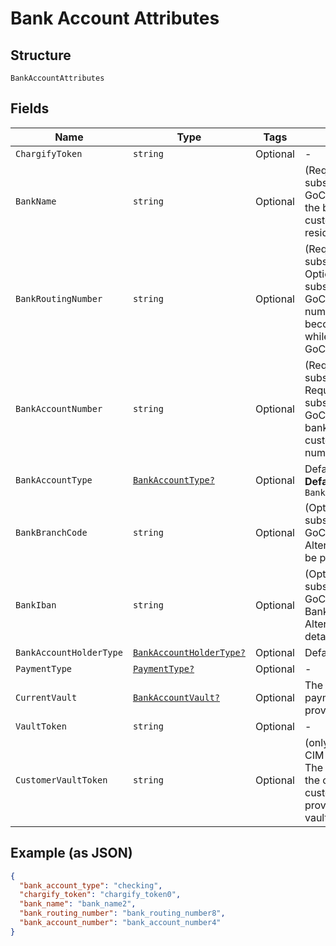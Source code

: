 
# Bank Account Attributes

## Structure

`BankAccountAttributes`

## Fields

| Name | Type | Tags | Description |
|  --- | --- | --- | --- |
| `ChargifyToken` | `string` | Optional | - |
| `BankName` | `string` | Optional | (Required when creating a subscription with ACH or GoCardless) The name of the bank where the customer’s account resides |
| `BankRoutingNumber` | `string` | Optional | (Required when creating a subscription with ACH. Optional when creating a subscription with GoCardless). The routing number of the bank. It becomes bank_code while passing via GoCardless API |
| `BankAccountNumber` | `string` | Optional | (Required when creating a subscription with ACH. Required when creating a subscription with GoCardless and bank_iban is blank) The customerʼs bank account number |
| `BankAccountType` | [`BankAccountType?`](../../doc/models/bank-account-type.md) | Optional | Defaults to checking<br>**Default**: `BankAccountType.checking` |
| `BankBranchCode` | `string` | Optional | (Optional when creating a subscription with GoCardless) Branch code. Alternatively, an IBAN can be provided |
| `BankIban` | `string` | Optional | (Optional when creating a subscription with GoCardless). International Bank Account Number. Alternatively, local bank details can be provided |
| `BankAccountHolderType` | [`BankAccountHolderType?`](../../doc/models/bank-account-holder-type.md) | Optional | Defaults to personal |
| `PaymentType` | [`PaymentType?`](../../doc/models/payment-type.md) | Optional | - |
| `CurrentVault` | [`BankAccountVault?`](../../doc/models/bank-account-vault.md) | Optional | The vault that stores the payment profile with the provided vault_token. |
| `VaultToken` | `string` | Optional | - |
| `CustomerVaultToken` | `string` | Optional | (only for Authorize.Net CIM storage or Square) The customerProfileId for the owner of the customerPaymentProfileId provided as the vault_token |

## Example (as JSON)

```json
{
  "bank_account_type": "checking",
  "chargify_token": "chargify_token0",
  "bank_name": "bank_name2",
  "bank_routing_number": "bank_routing_number8",
  "bank_account_number": "bank_account_number4"
}
```

